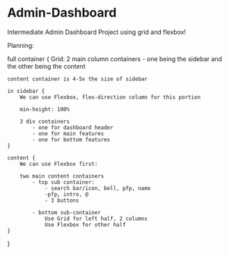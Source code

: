 # Admin-Dashboard
Intermediate Admin Dashboard Project using grid and flexbox!


Planning:

full container {
    Grid: 2 main column containers - one being the sidebar and the other being the content

    content container is 4-5x the size of sidebar

    in sidebar {
        We can use Flexbox, flex-direction column for this portion

        min-height: 100%

        3 div containers
            - one for dashboard header
            - one for main features
            - one for bottom features
    }

    content {
        We can use Flexbox first:

        two main content containers
            - top sub container:
                - search bar/icon, bell, pfp, name
                -pfp, intro, @
                - 3 buttons
            
            - bottom sub-container
                Use Grid for left half, 2 columns
                Use Flexbox for other half
    }
}